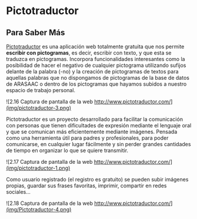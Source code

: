 
# Pictotraductor

## Para Saber Más

[Pictotraductor](http://www.pictotraductor.com/) es una aplicación web totalmente gratuita que nos permite **escribir con pictogramas**, es decir, escribir con texto, y que esta se traduzca en pictogramas. Incorpora funcionalidades interesantes como la posibilidad de hacer el negativo de cualquier pictograma utilizando sufijos delante de la palabra (-no) y la creación de pictogramas de textos para aquellas palabras que no dispongamos de pictogramas de la base de datos de ARASAAC o dentro de los pictogramas que hayamos subidos a nuestro espacio de trabajo personal.


![2.16 Captura de pantalla de la web http://www.pictotraductor.com/](img/pictotraductor-3.png)

Pictotraductor es un proyecto desarrollado para facilitar la comunicación con personas que tienen dificultades de expresión mediante el lenguaje oral y que se comunican más eficientemente mediante imágenes. Pensada como una herramienta útil para padres y profesionales, para poder comunicarse, en cualquier lugar fácilmente y sin perder grandes cantidades de tiempo en organizar lo que se quiere transmitir.


![2.17 Captura de pantalla de la web http://www.pictotraductor.com/](img/pictotraductor-1.png)

Como usuario registrado (el registro es gratuito) se pueden subir imágenes propias, guardar sus frases favoritas, imprimir, compartir en redes sociales...


![2.18 Captura de pantalla de la web http://www.pictotraductor.com/](img/Pictotraductor-4.png)

